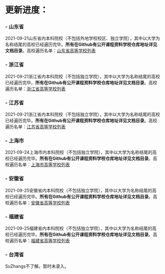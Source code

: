 
# 更新进度：

### - 山东省
2021-09-21山东省内本科院校（不包括外地学校校区、独立学院），其中以大学为名称结尾的高校已经遍历完毕。**所有在Github有公开课程资料学校仓库地址详见文档目录**。高校遍历名单：[山东省高等学校列表](https://zh.wikipedia.org/wiki/%E5%B1%B1%E4%B8%9C%E7%9C%81%E9%AB%98%E7%AD%89%E5%AD%A6%E6%A0%A1%E5%88%97%E8%A1%A8)

### - 浙江省
2021-09-21浙江省内本科院校（不包括独立学院），其中以大学为名称结尾的高校已经遍历完毕。**所有在Github有公开课程资料学校仓库地址详见文档目录**。高校遍历名单：[浙江省高等学校列表](https://zh.wikipedia.org/wiki/%E6%B5%99%E6%B1%9F%E7%9C%81%E9%AB%98%E7%AD%89%E5%AD%A6%E6%A0%A1%E5%88%97%E8%A1%A8)

### - 江苏省
2021-09-21浙江省内本科院校（不包括独立学院），其中以大学为名称结尾的高校已经遍历完毕。**所有在Github有公开课程资料学校仓库地址详见文档目录**。高校遍历名单：[江苏省高等学校列表](https://zh.wikipedia.org/wiki/%E6%B1%9F%E8%8B%8F%E7%9C%81%E9%AB%98%E7%AD%89%E5%AD%A6%E6%A0%A1%E5%88%97%E8%A1%A8)

### - 上海市
2021-09-24上海市内本科院校（不包括独立学院），其中以大学为名称结尾的高校已经遍历完毕。**所有在Github有公开课程资料学校仓库地址详见文档目录**。高校遍历名单：[上海市高等学校列表](https://zh.wikipedia.org/wiki/%E4%B8%8A%E6%B5%B7%E5%B8%82%E9%AB%98%E7%AD%89%E5%AD%A6%E6%A0%A1%E5%88%97%E8%A1%A8)

### - 安徽省
2021-09-25安徽省内本科院校（不包括独立学院），其中以大学为名称结尾的高校已经遍历完毕。**所有在Github有公开课程资料学校仓库地址详见文档目录**。高校遍历名单：[安徽省高等学校列表](https://zh.wikipedia.org/wiki/%E5%AE%89%E5%BE%BD%E7%9C%81%E9%AB%98%E7%AD%89%E5%AD%A6%E6%A0%A1%E5%88%97%E8%A1%A8)

### - 福建省
2021-09-25福建省内本科院校（不包括独立学院），其中以大学为名称结尾的高校已经遍历完毕。**所有在Github有公开课程资料学校仓库地址详见文档目录**。高校遍历名单：[福建省高等学校列表](https://zh.wikipedia.org/wiki/%E7%A6%8F%E5%BB%BA%E7%9C%81%E9%AB%98%E7%AD%89%E5%AD%A6%E6%A0%A1%E5%88%97%E8%A1%A8)

### - 台湾省
SuZhangs不了解。暂时未录入。

